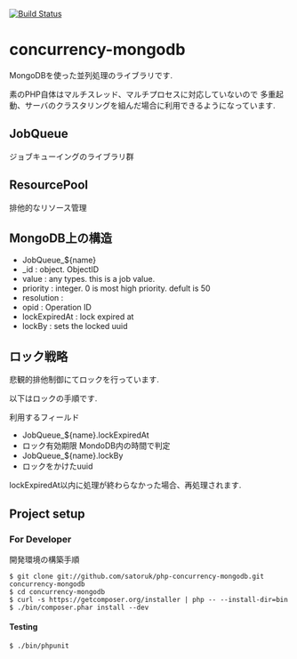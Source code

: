 [![Build Status](https://travis-ci.org/satoruk/php-concurrency-mongodb.png)](https://travis-ci.org/satoruk/php-concurrency-mongodb)

concurrency-mongodb
==================

MongoDBを使った並列処理のライブラリです.

素のPHP自体はマルチスレッド、マルチプロセスに対応していないので
多重起動、サーバのクラスタリングを組んだ場合に利用できるようになっています.


JobQueue
----

ジョブキューイングのライブラリ群


ResourcePool
----

排他的なリソース管理


MongoDB上の構造
----


- JobQueue_${name}
 - _id           : object. ObjectID
 - value         : any types. this is a job value.
 - priority      : integer. 0 is most high priority. defult is 50
 - resolution    : 
 - opid          : Operation ID
 - lockExpiredAt : lock expired at
 - lockBy        : sets the locked uuid

ロック戦略
----

悲観的排他制御にてロックを行っています.

以下はロックの手順です.

利用するフィールド
- JobQueue_${name}.lockExpiredAt
 - ロック有効期限 MondoDB内の時間で判定
- JobQueue_${name}.lockBy
 - ロックをかけたuuid

lockExpiredAt以内に処理が終わらなかった場合、再処理されます.


Project setup
----

### For Developer

開発環境の構築手順

    $ git clone git://github.com/satoruk/php-concurrency-mongodb.git concurrency-mongodb
    $ cd concurrency-mongodb
    $ curl -s https://getcomposer.org/installer | php -- --install-dir=bin
    $ ./bin/composer.phar install --dev

#### Testing

    $ ./bin/phpunit

